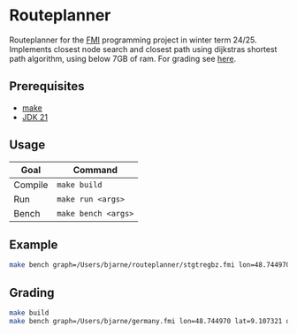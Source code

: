 # Routeplanner

Routeplanner for the [FMI](https://fmi.uni-stuttgart.de) programming project in winter term 24/25.
Implements closest node search and closest path using dijkstras shortest path algorithm, using below 7GB of ram.
For grading see [here](#grading).

## Prerequisites

- [make](https://www.gnu.org/software/make/)
- [JDK 21](https://openjdk.org/projects/jdk/21/)

## Usage

| Goal    | Command             |
| ------- | ------------------- |
| Compile | `make build`        |
| Run     | `make run <args>`   |
| Bench   | `make bench <args>` |

## Example

```sh
make bench graph=/Users/bjarne/routeplanner/stgtregbz.fmi lon=48.744970 lat=9.107321 que=/Users/bjarne/Benchs/stgtregbz.que s=638394
```

## Grading

```sh
make build
make bench graph=/Users/bjarne/germany.fmi lon=48.744970 lat=9.107321 que=/Users/bjarne/germany.que s=8371825
```

